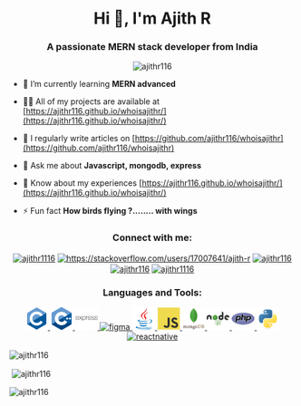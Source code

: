 <h1 align="center">Hi 👋, I'm Ajith R</h1>
<h3 align="center">A passionate MERN stack developer from India</h3>

<p align="center"> <img src="https://komarev.com/ghpvc/?username=ajithr116&label=Profile%20views&color=0e75b6&style=flat" alt="ajithr116" /> </p>


- 🌱 I’m currently learning **MERN advanced**

- 👨‍💻 All of my projects are available at [https://ajithr116.github.io/whoisajithr/](https://ajithr116.github.io/whoisajithr/)

- 📝 I regularly write articles on [https://github.com/ajithr116/whoisajithr](https://github.com/ajithr116/whoisajithr)

- 💬 Ask me about **Javascript, mongodb, express**

- 📄 Know about my experiences [https://ajithr116.github.io/whoisajithr/](https://ajithr116.github.io/whoisajithr/)

- ⚡ Fun fact **How birds flying ?........ with wings**

<h3 align="center">Connect with me:</h3>
<p align="center">
<a href="https://linkedin.com/in/ajithr1116" target="blank"><img align="center" src="https://raw.githubusercontent.com/rahuldkjain/github-profile-readme-generator/master/src/images/icons/Social/linked-in-alt.svg" alt="ajithr1116" height="30" width="40" /></a>
<a href="https://stackoverflow.com/users/https://stackoverflow.com/users/17007641/ajith-r" target="blank"><img align="center" src="https://raw.githubusercontent.com/rahuldkjain/github-profile-readme-generator/master/src/images/icons/Social/stack-overflow.svg" alt="https://stackoverflow.com/users/17007641/ajith-r" height="30" width="40" /></a>
<a href="https://fb.com/ajithr116" target="blank"><img align="center" src="https://raw.githubusercontent.com/rahuldkjain/github-profile-readme-generator/master/src/images/icons/Social/facebook.svg" alt="ajithr116" height="30" width="40" /></a>
<a href="https://instagram.com/ajithr116" target="blank"><img align="center" src="https://raw.githubusercontent.com/rahuldkjain/github-profile-readme-generator/master/src/images/icons/Social/instagram.svg" alt="ajithr116" height="30" width="40" /></a>
<a href="https://www.leetcode.com/ajithr1116" target="blank"><img align="center" src="https://raw.githubusercontent.com/rahuldkjain/github-profile-readme-generator/master/src/images/icons/Social/leet-code.svg" alt="ajithr1116" height="30" width="40" /></a>
</p>

<h3 align="center">Languages and Tools:</h3>
<p align="center"> <a href="https://www.cprogramming.com/" target="_blank" rel="noreferrer"> <img src="https://raw.githubusercontent.com/devicons/devicon/master/icons/c/c-original.svg" alt="c" width="40" height="40"/> </a> <a href="https://www.w3schools.com/cpp/" target="_blank" rel="noreferrer"> <img src="https://raw.githubusercontent.com/devicons/devicon/master/icons/cplusplus/cplusplus-original.svg" alt="cplusplus" width="40" height="40"/> </a> <a href="https://expressjs.com" target="_blank" rel="noreferrer"> <img src="https://raw.githubusercontent.com/devicons/devicon/master/icons/express/express-original-wordmark.svg" alt="express" width="40" height="40"/> </a> <a href="https://www.figma.com/" target="_blank" rel="noreferrer"> <img src="https://www.vectorlogo.zone/logos/figma/figma-icon.svg" alt="figma" width="40" height="40"/> </a> <a href="https://www.java.com" target="_blank" rel="noreferrer"> <img src="https://raw.githubusercontent.com/devicons/devicon/master/icons/java/java-original.svg" alt="java" width="40" height="40"/> </a> <a href="https://developer.mozilla.org/en-US/docs/Web/JavaScript" target="_blank" rel="noreferrer"> <img src="https://raw.githubusercontent.com/devicons/devicon/master/icons/javascript/javascript-original.svg" alt="javascript" width="40" height="40"/> </a> <a href="https://www.mongodb.com/" target="_blank" rel="noreferrer"> <img src="https://raw.githubusercontent.com/devicons/devicon/master/icons/mongodb/mongodb-original-wordmark.svg" alt="mongodb" width="40" height="40"/> </a> <a href="https://nodejs.org" target="_blank" rel="noreferrer"> <img src="https://raw.githubusercontent.com/devicons/devicon/master/icons/nodejs/nodejs-original-wordmark.svg" alt="nodejs" width="40" height="40"/> </a> <a href="https://www.php.net" target="_blank" rel="noreferrer"> <img src="https://raw.githubusercontent.com/devicons/devicon/master/icons/php/php-original.svg" alt="php" width="40" height="40"/> </a> <a href="https://www.python.org" target="_blank" rel="noreferrer"> <img src="https://raw.githubusercontent.com/devicons/devicon/master/icons/python/python-original.svg" alt="python" width="40" height="40"/> </a> <a href="https://reactnative.dev/" target="_blank" rel="noreferrer"> <img src="https://reactnative.dev/img/header_logo.svg" alt="reactnative" width="40" height="40"/> </a> </p>

<p><img align="center" src="https://github-readme-stats.vercel.app/api/top-langs?username=ajithr116&show_icons=true&locale=en&layout=compact" alt="ajithr116" /></p>

<p>&nbsp;<img align="center" src="https://github-readme-stats.vercel.app/api?username=ajithr116&show_icons=true&locale=en" alt="ajithr116" /></p>

<p><img align="center" src="https://github-readme-streak-stats.herokuapp.com/?user=ajithr116&" alt="ajithr116" /></p>
